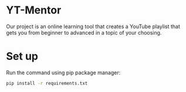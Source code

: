 # YT-Mentor
Our project is an online learning tool that creates a YouTube playlist that gets you from beginner to advanced in a topic of your choosing.

# Set up
Run the command using pip package manager:


```bash
pip install -r requirements.txt
```
